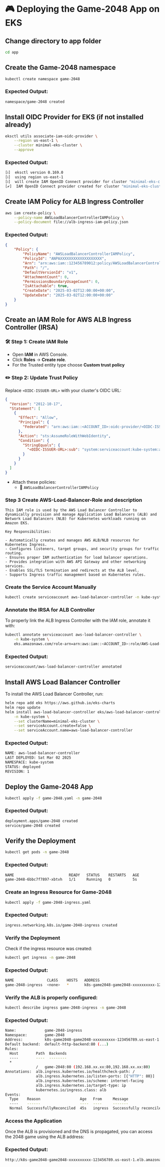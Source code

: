 # 🎮 Deploying the Game-2048 App on EKS


## Change directory to app folder
```bash
cd app
```

## Create the Game-2048 namespace
```bash
kubectl create namespace game-2048
```

### Expected Output:
```bash
namespace/game-2048 created
```

## Install OIDC Provider for EKS (if not installed already)

```bash
eksctl utils associate-iam-oidc-provider \
    --region us-east-1 \
    --cluster minimal-eks-cluster \
    --approve
```

### Expected Output:
```bash
[ℹ]  eksctl version 0.169.0
[ℹ]  using region us-east-1
[ℹ]  will create IAM OpenID Connect provider for cluster "minimal-eks-cluster" in "us-east-1"
[✔]  IAM OpenID Connect provider created for cluster "minimal-eks-cluster" in "us-east-1"
```
## Create IAM Policy for ALB Ingress Controller


```bash 
aws iam create-policy \
    --policy-name AWSLoadBalancerControllerIAMPolicy \
    --policy-document file://alb-ingress-iam-policy.json
```

### Expected Output:
```json
{
    "Policy": {
        "PolicyName": "AWSLoadBalancerControllerIAMPolicy",
        "PolicyId": "ANPAXXXXXXXXXXXXXXXXXXX",
        "Arn": "arn:aws:iam::123456789012:policy/AWSLoadBalancerControllerIAMPolicy",
        "Path": "/",
        "DefaultVersionId": "v1",
        "AttachmentCount": 0,
        "PermissionsBoundaryUsageCount": 0,
        "IsAttachable": true,
        "CreateDate": "2025-03-02T12:00:00+00:00",
        "UpdateDate": "2025-03-02T12:00:00+00:00"
    }
}
```

## Create an IAM Role for AWS ALB Ingress Controller (IRSA)

### 🛠️ Step 1: Create IAM Role

- Open **IAM** in AWS Console.
- Click **Roles** → **Create role**.
- For the Trusted entity type choose **Custom trust policy**

### ✏️ Step 2: Update Trust Policy

Replace `<OIDC-ISSUER-URL>` with your cluster's OIDC URL:

```json
{
  "Version": "2012-10-17",
  "Statement": [
    {
      "Effect": "Allow",
      "Principal": {
        "Federated": "arn:aws:iam::<ACCOUNT_ID>:oidc-provider/<OIDC-ISSUER-URL>"
      },
      "Action": "sts:AssumeRoleWithWebIdentity",
      "Condition": {
        "StringEquals": {
          "<OIDC-ISSUER-URL>:sub": "system:serviceaccount:kube-system:aws-load-balancer-controller"
        }
      }
    }
  ]
}
```
- Attach these policies:
  - 📡 `AWSLoadBalancerControllerIAMPolicy`

### Step 3 Create AWS-Load-Balancer-Role and description

```
This IAM role is used by the AWS Load Balancer Controller to dynamically provision and manage Application Load Balancers (ALB) and Network Load Balancers (NLB) for Kubernetes workloads running on Amazon EKS.

Key Responsibilities:

- Automatically creates and manages AWS ALB/NLB resources for Kubernetes Ingress.
- Configures listeners, target groups, and security groups for traffic routing.
- Ensures proper IAM authentication for load balancer operations.
- Provides integration with AWS API Gateway and other networking services.
- Enables SSL/TLS termination and redirects at the ALB level.
- Supports Ingress traffic management based on Kubernetes rules.
```

### Create the Service Account Manually
```bash
kubectl create serviceaccount aws-load-balancer-controller -n kube-system
```

### Annotate the IRSA for ALB Controller
To properly link the ALB Ingress Controller with the IAM role, annotate it with:
```bash
kubectl annotate serviceaccount aws-load-balancer-controller \
    -n kube-system \
    eks.amazonaws.com/role-arn=arn:aws:iam::<ACCOUNT_ID>:role/AWS-Load-Balancer-Role
```

### Expected Output:
```bash
serviceaccount/aws-load-balancer-controller annotated
```

## Install AWS Load Balancer Controller
To install the AWS Load Balancer Controller, run:
```bash
helm repo add eks https://aws.github.io/eks-charts
helm repo update
helm install aws-load-balancer-controller eks/aws-load-balancer-controller \
    -n kube-system \
    --set clusterName=minimal-eks-cluster \
    --set serviceAccount.create=false \
    --set serviceAccount.name=aws-load-balancer-controller
```

### Expected Output:
```bash
NAME: aws-load-balancer-controller
LAST DEPLOYED: Sat Mar 02 2025
NAMESPACE: kube-system
STATUS: deployed
REVISION: 1
```

## Deploy the Game-2048 App

```bash
kubectl apply -f game-2048.yaml -n game-2048
```

### Expected Output:
```bash
deployment.apps/game-2048 created
service/game-2048 created
```

## Verify the Deployment
```bash
kubectl get pods -n game-2048
```

### Expected Output:
```bash
NAME                         READY   STATUS    RESTARTS   AGE
game-2048-6bbc7f7897-xbtvh   1/1     Running   0          5s
```

### Create an Ingress Resource for Game-2048

```bash
kubectl apply -f game-2048-ingress.yaml
```

### Expected Output:
```bash
ingress.networking.k8s.io/game-2048-ingress created
```

### Verify the Deployment
Check if the ingress resource was created:
```bash
kubectl get ingress -n game-2048
```

### Expected Output:
```bash
NAME               CLASS    HOSTS   ADDRESS                                                                  PORTS   AGE
game-2048-ingress  <none>   *       k8s-game2048-game2048-xxxxxxxxxx-123456789.us-east-1.elb.amazonaws.com  80      30s
```

### Verify the ALB is properly configured:

```bash
kubectl describe ingress game-2048-ingress -n game-2048
```

### Expected Output:
```bash
Name:             game-2048-ingress
Namespace:        game-2048
Address:          k8s-game2048-game2048-xxxxxxxxxx-123456789.us-east-1.elb.amazonaws.com
Default backend:  default-http-backend:80 (...)
Rules:
  Host        Path  Backends
  ----        ----  --------
  *           
              /   game-2048:80 (192.168.xx.xx:80,192.168.xx.xx:80)
Annotations:  alb.ingress.kubernetes.io/healthcheck-path: /
              alb.ingress.kubernetes.io/listen-ports: [{"HTTP": 80}]
              alb.ingress.kubernetes.io/scheme: internet-facing
              alb.ingress.kubernetes.io/target-type: ip
              kubernetes.io/ingress.class: alb
Events:
  Type    Reason                  Age   From     Message
  ----    ------                  ----  ----     -------
  Normal  SuccessfullyReconciled  45s   ingress  Successfully reconciled
```

### Access the Application
Once the ALB is provisioned and the DNS is propagated, you can access the 2048 game using the ALB address:

### Expected Output:
```bash
http://k8s-game2048-game2048-xxxxxxxxxx-123456789.us-east-1.elb.amazonaws.com
```